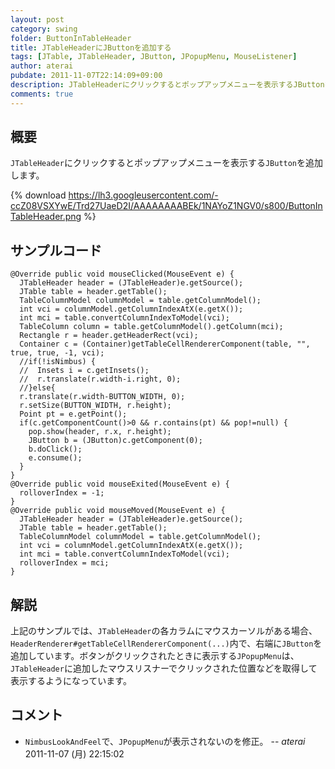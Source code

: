 ```yaml
---
layout: post
category: swing
folder: ButtonInTableHeader
title: JTableHeaderにJButtonを追加する
tags: [JTable, JTableHeader, JButton, JPopupMenu, MouseListener]
author: aterai
pubdate: 2011-11-07T22:14:09+09:00
description: JTableHeaderにクリックするとポップアップメニューを表示するJButtonを追加します。
comments: true
---
```

## 概要
`JTableHeader`にクリックするとポップアップメニューを表示する`JButton`を追加します。

{% download https://lh3.googleusercontent.com/-ccZ08VSXYwE/Trd27UaeD2I/AAAAAAAABEk/1NAYoZ1NGV0/s800/ButtonInTableHeader.png %}

## サンプルコード
<pre class="prettyprint"><code>@Override public void mouseClicked(MouseEvent e) {
  JTableHeader header = (JTableHeader)e.getSource();
  JTable table = header.getTable();
  TableColumnModel columnModel = table.getColumnModel();
  int vci = columnModel.getColumnIndexAtX(e.getX());
  int mci = table.convertColumnIndexToModel(vci);
  TableColumn column = table.getColumnModel().getColumn(mci);
  Rectangle r = header.getHeaderRect(vci);
  Container c = (Container)getTableCellRendererComponent(table, "", true, true, -1, vci);
  //if(!isNimbus) {
  //  Insets i = c.getInsets();
  //  r.translate(r.width-i.right, 0);
  //}else{
  r.translate(r.width-BUTTON_WIDTH, 0);
  r.setSize(BUTTON_WIDTH, r.height);
  Point pt = e.getPoint();
  if(c.getComponentCount()&gt;0 &amp;&amp; r.contains(pt) &amp;&amp; pop!=null) {
    pop.show(header, r.x, r.height);
    JButton b = (JButton)c.getComponent(0);
    b.doClick();
    e.consume();
  }
}
@Override public void mouseExited(MouseEvent e) {
  rolloverIndex = -1;
}
@Override public void mouseMoved(MouseEvent e) {
  JTableHeader header = (JTableHeader)e.getSource();
  JTable table = header.getTable();
  TableColumnModel columnModel = table.getColumnModel();
  int vci = columnModel.getColumnIndexAtX(e.getX());
  int mci = table.convertColumnIndexToModel(vci);
  rolloverIndex = mci;
}
</code></pre>

## 解説
上記のサンプルでは、`JTableHeader`の各カラムにマウスカーソルがある場合、`HeaderRenderer#getTableCellRendererComponent(...)`内で、右端に`JButton`を追加しています。ボタンがクリックされたときに表示する`JPopupMenu`は、`JTableHeader`に追加したマウスリスナーでクリックされた位置などを取得して表示するようになっています。

## コメント
- `NimbusLookAndFeel`で、`JPopupMenu`が表示されないのを修正。 -- *aterai* 2011-11-07 (月) 22:15:02

<!-- dummy comment line for breaking list -->
